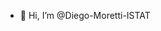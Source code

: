 - 👋 Hi, I’m @Diego-Moretti-ISTAT

<!---
Diego-Moretti-ISTAT/Diego-Moretti-ISTAT is a ✨ special ✨ repository because its `README.md` (this file) appears on your GitHub profile.
You can click the Preview link to take a look at your changes.
--->
